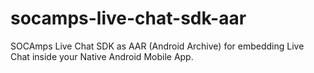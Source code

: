 # socamps-live-chat-sdk-aar
SOCAmps Live Chat SDK as AAR (Android Archive) for embedding Live Chat inside your Native Android Mobile App.
